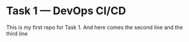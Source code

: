 # Task 1 — DevOps CI/CD
This is my first repo for Task 1.
And here comes the second line
and the third line


